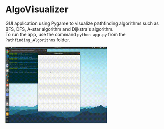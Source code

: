 # AlgoVisualizer
GUI application using Pygame to visualize pathfinding algorithms such as BFS, DFS, A-star algorithm and Dijkstra's algorithm.
<br>
To run the app, use the command ```python app.py``` from the ```Pathfinding_Algorithms``` folder.
<br>

![bfs](https://github.com/PrasannaIITM/AlgoVisualizer/blob/main/Pathfinding_Algorithms/Demo/bfs.gif)
